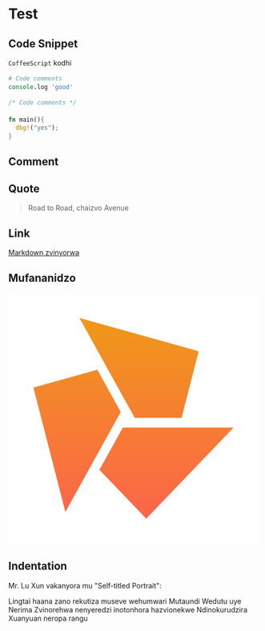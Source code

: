 [Markdown 全局注释]:#

# Test

## Code Snippet

`CoffeeScript` kodhi

```coffee
# Code comments
console.log 'good'


```

```rust
/* Code comments */

fn main(){
  dbg!("yes");
}
```

## Comment

<!-- HTML 注释 --> 

<!-- 多行注释 --> 

## Quote

> Road to Road, chaizvo Avenue

## Link

[Markdown zvinyorwa](https://github.com/xxai-art/xxai-art-md)

## Mufananidzo

![xxAI.Art Brand Identity](https://raw.githubusercontent.com/xxai-art/web/main/file/svg/logo.svg)

## Indentation

Mr. Lu Xun vakanyora mu "Self-titled Portrait":

  Lingtai haana zano rekutiza museve wehumwari
  Mutaundi Wedutu uye Nerima
  Zvinorehwa nenyeredzi inotonhora hazvionekwe
  Ndinokurudzira Xuanyuan neropa rangu


